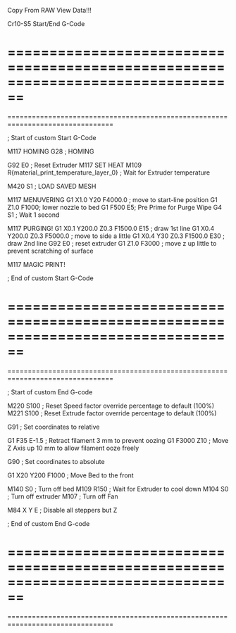 Copy From RAW View Data!!!

Cr10-S5 Start/End G-Code

================================================================================
================================================================================
================================================================================

; Start of custom Start G-Code

M117 HOMING
G28 ; HOMING

G92 E0 ; Reset Extruder
M117 SET HEAT
M109 R{material_print_temperature_layer_0} ; Wait for Extruder temperature

M420 S1 ; LOAD SAVED MESH

M117 MENUVERING
G1 X1.0 Y20  F4000.0 ; move to start-line position
G1 Z1.0 F1000; lower nozzle to bed
G1  F500 E5; Pre Prime for Purge Wipe
G4 S1 ; Wait 1 second

M117 PURGING!
G1 X0.1 Y200.0 Z0.3 F1500.0 E15 ; draw 1st line
G1 X0.4 Y200.0 Z0.3 F5000.0 ; move to side a little
G1 X0.4 Y30 Z0.3 F1500.0 E30 ; draw 2nd line
G92 E0 ; reset extruder
G1 Z1.0 F3000 ; move z up little to prevent scratching of surface

M117 MAGIC PRINT!

; End of custom Start G-Code

================================================================================
================================================================================
================================================================================

; Start of custom End G-code

M220 S100 ; Reset Speed factor override percentage to default (100%)
M221 S100 ; Reset Extrude factor override percentage to default (100%)

G91 ; Set coordinates to relative

G1 F35 E-1.5 ; Retract filament 3 mm to prevent oozing
G1 F3000 Z10 ; Move Z Axis up 10 mm to allow filament ooze freely

G90 ; Set coordinates to absolute

G1 X20 Y200 F1000 ; Move Bed to the front

M140 S0 ; Turn off bed
M109 R150 ; Wait for Extruder to cool down
M104 S0 ; Turn off extruder
M107 ; Turn off Fan

M84 X Y E ; Disable all steppers but Z

; End of custom End G-code

================================================================================
================================================================================
================================================================================
